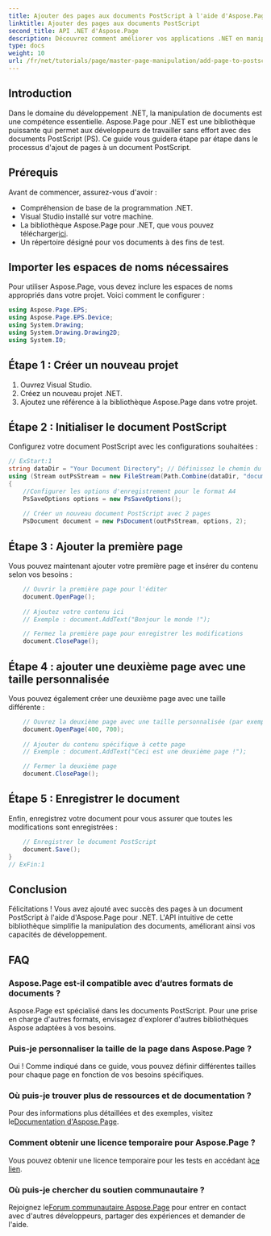 ```yaml
---
title: Ajouter des pages aux documents PostScript à l'aide d'Aspose.Page pour .NET
linktitle: Ajouter des pages aux documents PostScript
second_title: API .NET d'Aspose.Page
description: Découvrez comment améliorer vos applications .NET en manipulant des documents PostScript avec Aspose.Page. Ce guide étape par étape fournit des instructions claires sur l'initialisation d'un document.
type: docs
weight: 10
url: /fr/net/tutorials/page/master-page-manipulation/add-page-to-postscript-document/
---
```

## Introduction

Dans le domaine du développement .NET, la manipulation de documents est une compétence essentielle. Aspose.Page pour .NET est une bibliothèque puissante qui permet aux développeurs de travailler sans effort avec des documents PostScript (PS). Ce guide vous guidera étape par étape dans le processus d'ajout de pages à un document PostScript.

## Prérequis

Avant de commencer, assurez-vous d'avoir :

- Compréhension de base de la programmation .NET.
- Visual Studio installé sur votre machine.
-  La bibliothèque Aspose.Page pour .NET, que vous pouvez télécharger[ici](https://releases.aspose.com/page/net/).
- Un répertoire désigné pour vos documents à des fins de test.

## Importer les espaces de noms nécessaires

Pour utiliser Aspose.Page, vous devez inclure les espaces de noms appropriés dans votre projet. Voici comment le configurer :

```csharp
using Aspose.Page.EPS;
using Aspose.Page.EPS.Device;
using System.Drawing;
using System.Drawing.Drawing2D;
using System.IO;
```

## Étape 1 : Créer un nouveau projet

1. Ouvrez Visual Studio.
2. Créez un nouveau projet .NET.
3. Ajoutez une référence à la bibliothèque Aspose.Page dans votre projet.

## Étape 2 : Initialiser le document PostScript

Configurez votre document PostScript avec les configurations souhaitées :

```csharp
// ExStart:1
string dataDir = "Your Document Directory"; // Définissez le chemin du répertoire de votre document
using (Stream outPsStream = new FileStream(Path.Combine(dataDir, "document1.ps"), FileMode.Create))
{
    //Configurer les options d'enregistrement pour le format A4
    PsSaveOptions options = new PsSaveOptions();
    
    // Créer un nouveau document PostScript avec 2 pages
    PsDocument document = new PsDocument(outPsStream, options, 2);
```

## Étape 3 : Ajouter la première page

Vous pouvez maintenant ajouter votre première page et insérer du contenu selon vos besoins :

```csharp
    // Ouvrir la première page pour l'éditer
    document.OpenPage();
    
    // Ajoutez votre contenu ici
    // Exemple : document.AddText("Bonjour le monde !");

    // Fermez la première page pour enregistrer les modifications
    document.ClosePage();
```

## Étape 4 : ajouter une deuxième page avec une taille personnalisée

Vous pouvez également créer une deuxième page avec une taille différente :

```csharp
    // Ouvrez la deuxième page avec une taille personnalisée (par exemple, 400 x 700)
    document.OpenPage(400, 700);
    
    // Ajouter du contenu spécifique à cette page
    // Exemple : document.AddText("Ceci est une deuxième page !");

    // Fermer la deuxième page
    document.ClosePage();
```

## Étape 5 : Enregistrer le document

Enfin, enregistrez votre document pour vous assurer que toutes les modifications sont enregistrées :

```csharp
    // Enregistrer le document PostScript
    document.Save();
}
// ExFin:1
```

## Conclusion

Félicitations ! Vous avez ajouté avec succès des pages à un document PostScript à l'aide d'Aspose.Page pour .NET. L'API intuitive de cette bibliothèque simplifie la manipulation des documents, améliorant ainsi vos capacités de développement.

## FAQ

### Aspose.Page est-il compatible avec d’autres formats de documents ?  
Aspose.Page est spécialisé dans les documents PostScript. Pour une prise en charge d'autres formats, envisagez d'explorer d'autres bibliothèques Aspose adaptées à vos besoins.

### Puis-je personnaliser la taille de la page dans Aspose.Page ?  
Oui ! Comme indiqué dans ce guide, vous pouvez définir différentes tailles pour chaque page en fonction de vos besoins spécifiques.

### Où puis-je trouver plus de ressources et de documentation ?  
 Pour des informations plus détaillées et des exemples, visitez le[Documentation d'Aspose.Page](https://reference.aspose.com/page/net/).

### Comment obtenir une licence temporaire pour Aspose.Page ?  
 Vous pouvez obtenir une licence temporaire pour les tests en accédant à[ce lien](https://purchase.conholdate.com/temporary-license/).

### Où puis-je chercher du soutien communautaire ?  
 Rejoignez le[Forum communautaire Aspose.Page](https://forum.aspose.com/c/page/39) pour entrer en contact avec d'autres développeurs, partager des expériences et demander de l'aide.